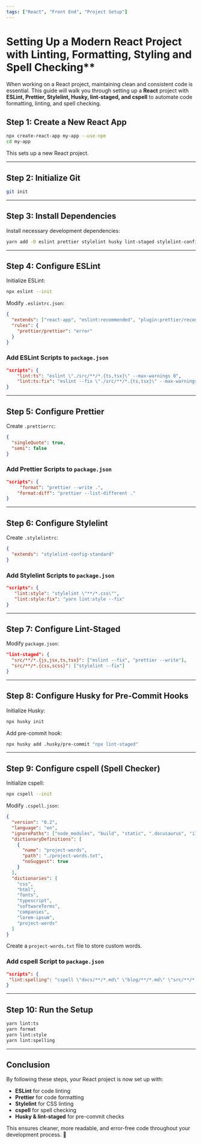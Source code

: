 ```yaml
---
tags: ["React", "Front End", "Project Setup"]
---
```


# Setting Up a Modern React Project with Linting, Formatting, Styling and Spell Checking**

When working on a React project, maintaining clean and consistent code is essential. This guide will walk you through setting up a **React** project with **ESLint, Prettier, Stylelint, Husky, lint-staged, and cspell** to automate code formatting, linting, and spell checking.

## **Step 1: Create a New React App**

```sh
npx create-react-app my-app --use-npm
cd my-app
```

This sets up a new React project.

---
## **Step 2: Initialize Git**
```sh
git init
```

---
## **Step 3: Install Dependencies**

Install necessary development dependencies:

```sh
yarn add -D eslint prettier stylelint husky lint-staged stylelint-config-standard cspell stylelint-config-standard
```

---
## **Step 4: Configure ESLint**

Initialize ESLint:
```sh
npx eslint --init
```

Modify `.eslintrc.json`:
```json
{
  "extends": ["react-app", "eslint:recommended", "plugin:prettier/recommended"],
  "rules": {
    "prettier/prettier": "error"
  }
}
```

### **Add ESLint Scripts to `package.json`**
```json
"scripts": {
    "lint:ts": "eslint \"./src/**/*.{ts,tsx}\" --max-warnings 0",
    "lint:ts:fix": "eslint --fix \"./src/**/*.{ts,tsx}\" --max-warnings 0"
}
```

---
## **Step 5: Configure Prettier**

Create `.prettierrc`:
```json
{
  "singleQuote": true,
  "semi": false
}
```

### **Add Prettier Scripts to `package.json`**
```json
"scripts": {
     "format": "prettier --write .",
    "format:diff": "prettier --list-different ."
}
```

---
## **Step 6: Configure Stylelint**

Create `.stylelintrc`:
```json
{
  "extends": "stylelint-config-standard"
}
```

### **Add Stylelint Scripts to `package.json`**
```json
"scripts": {
   "lint:style": "stylelint \"**/*.css\"",
   "lint:style:fix": "yarn lint:style --fix"
}
```

---
## **Step 7: Configure Lint-Staged**

Modify `package.json`:
```json
"lint-staged": {
  "src/**/*.{js,jsx,ts,tsx}": ["eslint --fix", "prettier --write"],
  "src/**/*.{css,scss}": ["stylelint --fix"]
}
```

---
## **Step 8: Configure Husky for Pre-Commit Hooks**

Initialize Husky:
```sh
npx husky init
```

Add pre-commit hook:
```sh
npx husky add .husky/pre-commit "npx lint-staged"
```

---
## **Step 9: Configure cspell (Spell Checker)**

Initialize cspell:
```sh
npx cspell --init
```

Modify `.cspell.json`:
```json
{
  "version": "0.2",
  "language": "en",
  "ignorePaths": ["node_modules", "build", "static", ".docusaurus", "i18n"],
  "dictionaryDefinitions": [
    {
      "name": "project-words",
      "path": "./project-words.txt",
      "noSuggest": true
    }
  ],
  "dictionaries": [
    "css",
    "html",
    "fonts",
    "typescript",
    "softwareTerms",
    "companies",
    "lorem-ipsum",
    "project-words"
  ]
}
```

Create a `project-words.txt` file to store custom words.

### **Add cspell Script to `package.json`**
```json
"scripts": {
 "lint:spelling": "cspell \"docs/**/*.md\" \"blog/**/*.md\" \"src/**/*.js\" \"src/**/*.tsx\" \"docusaurus.config.js\" --no-progress --show-context --show-suggestions"
}
```

---
## **Step 10: Run the Setup**

```sh
yarn lint:ts
yarn format
yarn lint:style
yarn lint:spelling
```

---
## **Conclusion**

By following these steps, your React project is now set up with:
- **ESLint** for code linting
- **Prettier** for code formatting
- **Stylelint** for CSS linting
- **cspell** for spell checking
- **Husky & lint-staged** for pre-commit checks

This ensures cleaner, more readable, and error-free code throughout your development process. 🚀

